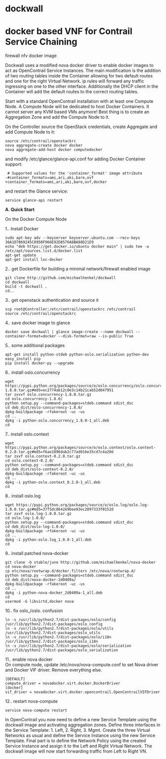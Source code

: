 # dockwall 
# docker based VNF for Contrail Service Chaining
firewall nfv docker image

Dockwall uses a modified nova docker driver to enable docker images to act as OpenContrail Service Instances.
The main modification is the addition of two routing tables inside the Container allowing for two default routes
and one for the right Virtual Network. ip rules will forward any traffic ingressing on one to the other interface.
Additionally the DHCP client in the Container will add the default routes to the correct routing tables.

Start with a standard OpenContrail installation with at least one Compute Node. A Compute Node will be dedicated to host Docker Containers. It cannot server any KVM based VMs anymore!
Best thing is to create an Aggregation Zone and add the Compute Node to it.

On the Controller source the OpenStack credentials, create Aggregate and add Compute Node to it:
```
source /etc/contrail/openstackrc
nova aggregate-create docker docker
nova aggregate-add-host docker computedocker
```
and modify /etc/glance/glance-api.conf for adding Docker Container support:

```
 # Supported values for the 'container_format' image attribute
-#container_formats=ami,ari,aki,bare,ovf
+container_formats=ami,ari,aki,bare,ovf,docker
```
and restart the Glance service:
```
service glance-api restart
```

<b>A. Quick Start</b>

On the Docker Compute Node

1.. Install Docker
```
sudo apt-key adv --keyserver keyserver.ubuntu.com --recv-keys 36A1D7869245C8950F966E92D8576A8BA88D21E9
echo "deb https://get.docker.io/ubuntu docker main" | sudo tee -a /etc/apt/sources.list.d/docker.list
apt-get update
apt-get install lxc-docker
```

2.. get Dockerfile for building a minimal network/firewall enabled image
```
git clone http://github.com/michaelhenkel/dockwall
cd dockwall
build -t dockwall .
cd..
```

3.. get openstack authentication and source it
```
scp root@Controller:/etc/contrail/openstackrc /etc/contrail
source /etc/contrail/openstackrc
```

4.. save docker image to glance
```
docker save dockwall | glance image-create --name dockwall --container-format=docker --disk-format=raw --is-public True
```

5.. some additional packages
```
apt-get install python-stdeb python-oslo.serialization python-dev
easy_install pip
pip install docker-py --upgrade
```

6.. install oslo.concurrency
```
wget https://pypi.python.org/packages/source/o/oslo.concurrency/oslo.concurrency-1.8.0.tar.gz#md5=ec2774ab12c0e3c14b21cab52d047951
tar zxvvf oslo.concurrency-1.8.0.tar.gz
cd oslo.concurrency-1.8.0/
python setup.py --command-packages=stdeb.command sdist_dsc
cd deb_dist/oslo-concurrency-1.8.0/
dpkg-buildpackage -rfakeroot -uc -us
cd ..
dpkg -i python-oslo.concurrency_1.8.0-1_all.deb
cd
```

7.. install oslo.context	   
```
wget https://pypi.python.org/packages/source/o/oslo.context/oslo.context-0.2.0.tar.gz#md5=f6ae1896dab2c77ad016e35cd7c4a20d
tar zxvf oslo.context-0.2.0.tar.gz
cd oslo.context-0.2.0/
python setup.py --command-packages=stdeb.command sdist_dsc
cd deb_dist/oslo-context-0.2.0/
dpkg-buildpackage -rfakeroot -uc -us
cd ..
dpkg -i python-oslo.context_0.2.0-1_all.deb
cd
```

8.. install oslo.log	  
```
wget https://pypi.python.org/packages/source/o/oslo.log/oslo.log-1.0.0.tar.gz#md5=37f5dc8642e9bee93ec2897333f0152d
tar zxvf oslo.log-1.0.0.tar.gz
cd oslo.log-1.0.0/
python setup.py --command-packages=stdeb.command sdist_dsc
cd deb_dist/oslo-log-1.0.0/
dpkg-buildpackage -rfakeroot -uc -us
cd ..
dpkg -i python-oslo.log_1.0.0-1_all.deb
cd
```

9.. install patched nova-docker	  
```
git clone -b stable/juno http://github.com/michaelhenkel/nova-docker
cd nova-docker
cp etc/nova/rootwrap.d/docker.filters /etc/nova/rootwrap.d/
python setup.py --command-packages=stdeb.command sdist_dsc
cd deb_dist/nova-docker-2d0409a/
dpkg-buildpackage -rfakeroot -uc -us
cd ..
dpkg -i python-nova-docker_2d0409a-1_all.deb
cd
usermod -G libvirtd,docker nova
```

10.. fix oslo_/oslo. confusion	  
```
ln -s /usr/lib/python2.7/dist-packages/oslo/config /usr/lib/python2.7/dist-packages/oslo_config
ln -s /usr/lib/python2.7/dist-packages/oslo/utils /usr/lib/python2.7/dist-packages/oslo_utils
ln -s /usr/lib/python2.7/dist-packages/oslo/i18n /usr/lib/python2.7/dist-packages/oslo_i18n
ln -s /usr/lib/python2.7/dist-packages/oslo/serialization /usr/lib/python2.7/dist-packages/oslo_serialization
```

11.. enable nova docker	   
On compute node, update /etc/nova/nova-compute.conf to set Nova driver and Docker VIF driver. Remove everything else.
```
[DEFAULT]
compute_driver = novadocker.virt.docker.DockerDriver
[docker]
vif_driver = novadocker.virt.docker.opencontrail.OpenContrailVIFDriver
```

12.. restart nova-compute  
```
service nova-compute restart
```

In OpenContrail you now need to define a new Service Template using the dockwall image and activating aggregation zones.
Define three interfaces in the Service Template: 1. Left, 2. Right, 3. Mgmt.
Create the three Virtual Networks as usual and define the Service Instance using the new Service Template.
Final part is to define the Network Policy using the created Service Instance and assign it to the Left and Right Virtual Network. The dockwall image will now start forwarding traffic from Left to Right VN.
